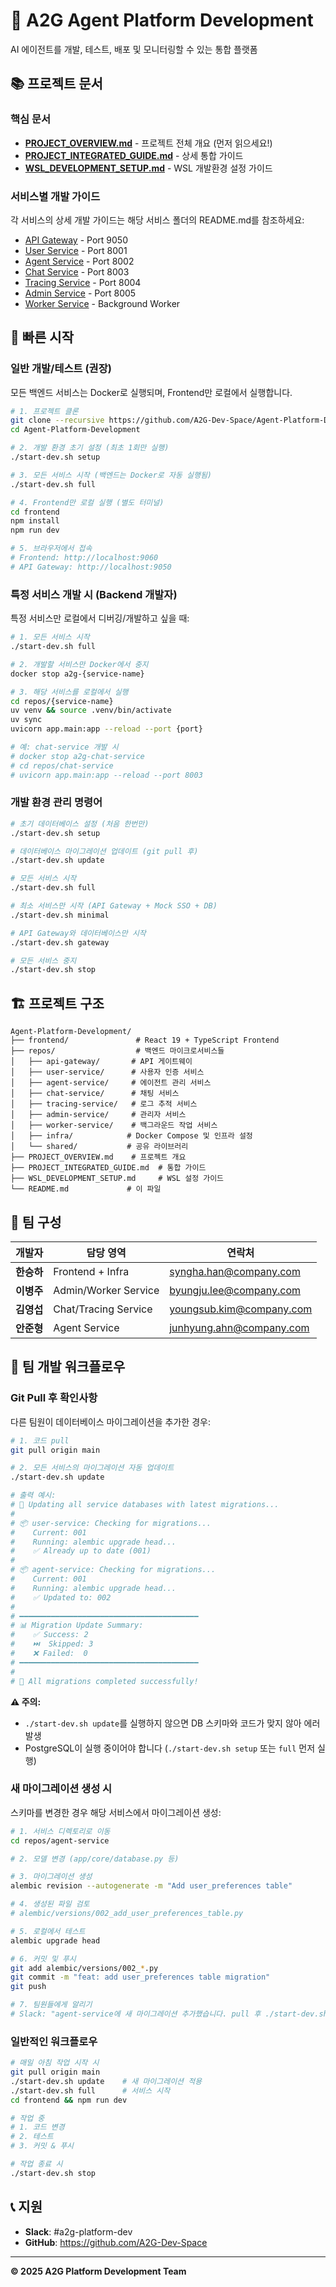 # 🚀 A2G Agent Platform Development

AI 에이전트를 개발, 테스트, 배포 및 모니터링할 수 있는 통합 플랫폼

## 📚 프로젝트 문서

### 핵심 문서
- **[PROJECT_OVERVIEW.md](./PROJECT_OVERVIEW.md)** - 프로젝트 전체 개요 (먼저 읽으세요!)
- **[PROJECT_INTEGRATED_GUIDE.md](./PROJECT_INTEGRATED_GUIDE.md)** - 상세 통합 가이드
- **[WSL_DEVELOPMENT_SETUP.md](./WSL_DEVELOPMENT_SETUP.md)** - WSL 개발환경 설정 가이드

### 서비스별 개발 가이드
각 서비스의 상세 개발 가이드는 해당 서비스 폴더의 README.md를 참조하세요:

- [API Gateway](./repos/api-gateway/README.md) - Port 9050
- [User Service](./repos/user-service/README.md) - Port 8001
- [Agent Service](./repos/agent-service/README.md) - Port 8002
- [Chat Service](./repos/chat-service/README.md) - Port 8003
- [Tracing Service](./repos/tracing-service/README.md) - Port 8004
- [Admin Service](./repos/admin-service/README.md) - Port 8005
- [Worker Service](./repos/worker-service/README.md) - Background Worker

## 🚀 빠른 시작

### 일반 개발/테스트 (권장)

모든 백엔드 서비스는 Docker로 실행되며, Frontend만 로컬에서 실행합니다.

```bash
# 1. 프로젝트 클론
git clone --recursive https://github.com/A2G-Dev-Space/Agent-Platform-Development.git
cd Agent-Platform-Development

# 2. 개발 환경 초기 설정 (최초 1회만 실행)
./start-dev.sh setup

# 3. 모든 서비스 시작 (백엔드는 Docker로 자동 실행됨)
./start-dev.sh full

# 4. Frontend만 로컬 실행 (별도 터미널)
cd frontend
npm install
npm run dev

# 5. 브라우저에서 접속
# Frontend: http://localhost:9060
# API Gateway: http://localhost:9050
```

### 특정 서비스 개발 시 (Backend 개발자)

특정 서비스만 로컬에서 디버깅/개발하고 싶을 때:

```bash
# 1. 모든 서비스 시작
./start-dev.sh full

# 2. 개발할 서비스만 Docker에서 중지
docker stop a2g-{service-name}

# 3. 해당 서비스를 로컬에서 실행
cd repos/{service-name}
uv venv && source .venv/bin/activate
uv sync
uvicorn app.main:app --reload --port {port}

# 예: chat-service 개발 시
# docker stop a2g-chat-service
# cd repos/chat-service
# uvicorn app.main:app --reload --port 8003
```

### 개발 환경 관리 명령어

```bash
# 초기 데이터베이스 설정 (처음 한번만)
./start-dev.sh setup

# 데이터베이스 마이그레이션 업데이트 (git pull 후)
./start-dev.sh update

# 모든 서비스 시작
./start-dev.sh full

# 최소 서비스만 시작 (API Gateway + Mock SSO + DB)
./start-dev.sh minimal

# API Gateway와 데이터베이스만 시작
./start-dev.sh gateway

# 모든 서비스 중지
./start-dev.sh stop
```

## 🏗️ 프로젝트 구조

```
Agent-Platform-Development/
├── frontend/               # React 19 + TypeScript Frontend
├── repos/                  # 백엔드 마이크로서비스들
│   ├── api-gateway/       # API 게이트웨이
│   ├── user-service/      # 사용자 인증 서비스
│   ├── agent-service/     # 에이전트 관리 서비스
│   ├── chat-service/      # 채팅 서비스
│   ├── tracing-service/   # 로그 추적 서비스
│   ├── admin-service/     # 관리자 서비스
│   ├── worker-service/    # 백그라운드 작업 서비스
│   ├── infra/            # Docker Compose 및 인프라 설정
│   └── shared/           # 공유 라이브러리
├── PROJECT_OVERVIEW.md    # 프로젝트 개요
├── PROJECT_INTEGRATED_GUIDE.md  # 통합 가이드
├── WSL_DEVELOPMENT_SETUP.md     # WSL 설정 가이드
└── README.md             # 이 파일

```

## 👥 팀 구성

| 개발자 | 담당 영역 | 연락처 |
|--------|-----------|--------|
| **한승하** | Frontend + Infra | syngha.han@company.com |
| **이병주** | Admin/Worker Service | byungju.lee@company.com |
| **김영섭** | Chat/Tracing Service | youngsub.kim@company.com |
| **안준형** | Agent Service | junhyung.ahn@company.com |

## 👥 팀 개발 워크플로우

### Git Pull 후 확인사항

다른 팀원이 데이터베이스 마이그레이션을 추가한 경우:

```bash
# 1. 코드 pull
git pull origin main

# 2. 모든 서비스의 마이그레이션 자동 업데이트
./start-dev.sh update

# 출력 예시:
# 🔄 Updating all service databases with latest migrations...
#
# 📦 user-service: Checking for migrations...
#    Current: 001
#    Running: alembic upgrade head...
#    ✅ Already up to date (001)
#
# 📦 agent-service: Checking for migrations...
#    Current: 001
#    Running: alembic upgrade head...
#    ✅ Updated to: 002
#
# ━━━━━━━━━━━━━━━━━━━━━━━━━━━━━━━━━━━━━━━━
# 📊 Migration Update Summary:
#    ✅ Success: 2
#    ⏭️  Skipped: 3
#    ❌ Failed:  0
# ━━━━━━━━━━━━━━━━━━━━━━━━━━━━━━━━━━━━━━━━
#
# 🎉 All migrations completed successfully!
```

**⚠️ 주의:**
- `./start-dev.sh update`를 실행하지 않으면 DB 스키마와 코드가 맞지 않아 에러 발생
- PostgreSQL이 실행 중이어야 합니다 (`./start-dev.sh setup` 또는 `full` 먼저 실행)

### 새 마이그레이션 생성 시

스키마를 변경한 경우 해당 서비스에서 마이그레이션 생성:

```bash
# 1. 서비스 디렉토리로 이동
cd repos/agent-service

# 2. 모델 변경 (app/core/database.py 등)

# 3. 마이그레이션 생성
alembic revision --autogenerate -m "Add user_preferences table"

# 4. 생성된 파일 검토
# alembic/versions/002_add_user_preferences_table.py

# 5. 로컬에서 테스트
alembic upgrade head

# 6. 커밋 및 푸시
git add alembic/versions/002_*.py
git commit -m "feat: add user_preferences table migration"
git push

# 7. 팀원들에게 알리기
# Slack: "agent-service에 새 마이그레이션 추가했습니다. pull 후 ./start-dev.sh update 실행해주세요!"
```

### 일반적인 워크플로우

```bash
# 매일 아침 작업 시작 시
git pull origin main
./start-dev.sh update    # 새 마이그레이션 적용
./start-dev.sh full      # 서비스 시작
cd frontend && npm run dev

# 작업 중
# 1. 코드 변경
# 2. 테스트
# 3. 커밋 & 푸시

# 작업 종료 시
./start-dev.sh stop
```

## 📞 지원

- **Slack**: #a2g-platform-dev
- **GitHub**: https://github.com/A2G-Dev-Space

---

**© 2025 A2G Platform Development Team**